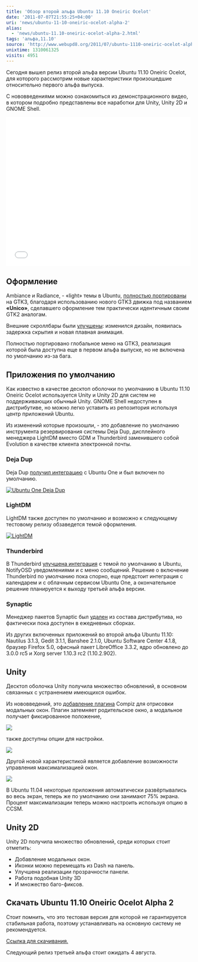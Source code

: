 ```yaml
---
title: 'Обзор второй альфа Ubuntu 11.10 Oneiric Ocelot'
date: '2011-07-07T21:55:25+04:00'
uri: 'news/ubuntu-11-10-oneiric-ocelot-alpha-2'
alias: 
  - 'news/ubuntu-11.10-oneiric-ocelot-alpha-2.html'
tags: 'альфа,11.10'
source: 'http://www.webupd8.org/2011/07/ubuntu-1110-oneiric-ocelot-alpha-2-has.html'
unixtime: 1310061325
visits: 4951
---
```

Сегодня вышел релиз второй альфа версии Ubuntu 11.10 Oneiric Ocelot, для которого рассмотрим новые характеристики произошедшие относительно первого альфа выпуска.

С нововведениями можно ознакомиться из демонстрационного видео, в котором подробно представлены все наработки для Unity, Unity 2D и GNOME Shell.

<iframe width="500" height="405" src="//www.youtube.com/embed/m5Hy6694rAk" frameborder="0" allowfullscreen=""></iframe>

## Оформление

Ambiance и Radiance, - «light» темы в Ubuntu, [полностью портированы](news/ambiance-finally-ported-to-gtk3-ubuntu-11-10) на GTK3, благодаря использованию нового GTK3 движка под названием **«Unico»**, сделавшего оформление тем практически идентичным своим GTK2 аналогам.

Внешние скроллбары были [улучшены](news/overlay-scrollbars-update): изменился дизайн, появилась задержка скрытия и новая плавная анимация.

Полностью портировано глобальное меню на GTK3, реализация которой была доступна еще в первом альфа выпуске, но не включена по умолчанию из-за бага.

## Приложения по умолчанию

Как известно в качестве десктоп оболочки по умолчанию в Ubuntu 11.10 Oneiric Ocelot используется Unity и Unity 2D для систем не поддерживающих обычный Unity. GNOME Shell недоступен в дистрибутиве, но можно легко уставить из репозитория используя центр приложений Ubuntu.

Из изменений которые произошли, - это добавление по умолчанию инструмента резервирования системы Deja Dup, дисплейного менеджера LightDM вместо GDM и Thunderbird заменившего собой Evolution в качестве клиента электронной почты.

### Deja Dup

Deja Dup [получил интеграцию](news/deja-dup-gets-ubuntuone-support) с Ubuntu One и был включен по умолчанию.

[![Ubuntu One Deja Dup](img/2011/07/07/21-00/dejadup-ubuntuone-5832209065-o.jpg)](img/2011/07/07/21-00/dejadup-ubuntuone-5832209065-o.jpg)

### LightDM

LightDM также доступен по умолчанию и возможно к следующему тестовому релизу обзаведется темой оформления.

[![LightDM](img/2011/07/07/21-00/ubuntu1110-alpha2-lightdm-5913050408-o.jpg)](img/2011/07/07/21-00/ubuntu1110-alpha2-lightdm-5913050408-o.jpg)

### Thunderbird

В Thunderbird [улучшена интеграция](news/thunderbird-made-default-in-ubuntu-11-10) с темой по умолчанию в Ubuntu, NotifyOSD уведомлениями и с меню сообщений. Решение о включение Thunderbird по умолчанию пока спорно, еще предстоит интеграция с календарем и с облачным сервисом Ubuntu One, а окончательное решение планируется к выходу третьей альфа версии.

### Synaptic

Менеджер пакетов Synaptic был [удален](news/synaptic-removed-from-ubuntu-1110-deja) из состава дистрибутива, но фактически пока доступен в ежедневных сборках.

Из других включенных приложений во второй альфа Ubuntu 11.10: Nautilus 3.1.3, Gedit 3.1.1, Banshee 2.1.0, Ubuntu Software Center 4.1.8, браузер Firefox 5.0, офисный пакет LibreOffice 3.3.2, ядро обновлено до 3.0.0 rc5 и Xorg server 1.10.3 rc2 (1.10.2.902).

## Unity

Десктоп оболочка Unity получила множество обновлений, в основном связанных с устранением имеющихся ошибок.

Из нововведений, это [добавление плагина](news/modal-dialogs-land-in-ubuntu-11-10) Compiz для отрисовки модальных окон. Плагин затемняет родительское окно, а модальное получает фиксированное положение,

[![](img/2011/07/07/21-00/modal-dialogs-unity3d-5913049628-o.jpg)](img/2011/07/07/21-00/modal-dialogs-unity3d-5913049628-o.jpg)

также доступны опции для настройки.

[![](img/2011/07/07/21-00/ccsm-modal-dialogs-5913049740-o.jpg)](img/2011/07/07/21-00/ccsm-modal-dialogs-5913049740-o.jpg)

Другой новой характеристикой является добавление возможности управления максимализацией окон.

[![](img/2011/07/07/21-00/ccsm-automaximize-windows-5912489287-o.jpg)](img/2011/07/07/21-00/ccsm-automaximize-windows-5912489287-o.jpg)

В Ubuntu 11.04 некоторые приложения автоматически развёртывались во весь экран, теперь же по умолчанию они занимают 75% экрана. Процент максимализации теперь можно настроить используя опцию в CCSM.

## Unity 2D

Unity 2D получила множество обновлений, среди которых стоит отметить:

*   Добавление модальных окон.
*   Иконки можно перемещать из Dash на панель.
*   Улучшена реализации прозрачности панели.
*   Работа подобная Unity 3D
*   И множество баго-фиксов.

## Скачать Ubuntu 11.10 Oneiric Ocelot Alpha 2

Стоит помнить, что это тестовая версия для которой не гарантируется стабильная работа, поэтому устанавливать на основную систему не рекомендуется.

[Ссылка для скачивания.](https://wiki.ubuntu.com/OneiricOcelot/TechnicalOverview/Alpha2)

Следующий релиз третьей альфа стоит ожидать 4 августа.
